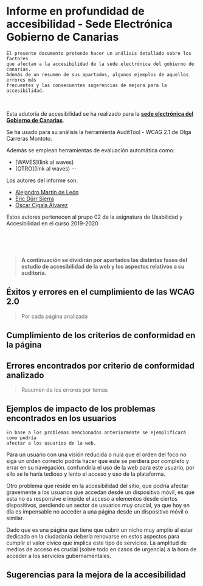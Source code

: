 # Informe en profundidad de accesibilidad - Sede Electrónica Gobierno de Canarias
    El presente documento pretende hacer un análisis detallado sobre los factores
    que afectan a la accesibilidad de la sede electrónica del gobierno de canarias.
    Además de un resumen de sus apartados, algunos ejemplos de aquellos errores más 
    frecuentes y las consecuentes sugerencias de mejora para la accesibilidad.


<br>

Esta adutoría de accesibilidad se ha realizado para la [**sede electrónica del Gobierno de 
Canarias**](https://sede.gobcan.es/sede/). 

Se ha usado para su análisis la herramienta 
AuditTool - WCAG 2.1 de Olga Carreras Montoto.

Además se emplean herramientas de evaluación automática como:
- [WAVES](link al waves)
- [OTRO](link al waves)
    ···

Los autores del informe son:
- [Alejandro Martín de León](alu0100000000@ull.edu.es)
- [Eric Dürr Sierra](alu0101027005@ull.edu.es)
- [Oscar Cigala Álvarez](alu0100000000@ull.edu.es)




Estos autores pertenecen al prupo 02 de la asignatura de Usabilidad y Accesibilidad  en el curso 2019-2020


<br>
<br>
<br>

> **A continuación se dividirán por apartados las distintas fases del estudio de accesibilidad de la web y los aspectos relativos a su auditoría.**

## Éxitos y errores en el cumplimiento de las WCAG 2.0
> Por cada página analizada

## Cumplimiento de los criterios de conformidad en la página


## Errores encontrados por criterio de conformidad analizado
> Resumen de los errores por temas

## Ejemplos de impacto de los problemas encontrados en los usuarios
    En base a los problemas mencionados anteriormente se ejemplificará como podría 
    afectar a los usuarios de la web.

Para un usuario con una visión reducida o nula que el orden del foco no siga un orden correcto podría hacer que este se perdiera por completo y errar en su navegación. confundiría el uso de la web para este usuario, por ello se le haría tedioso y lento el acceso y uso de la plataforma.

Otro problema que reside en la accesibilidad del sitio, que podría afectar gravemente a los usuarios que accedan desde un dispositivo móvil, es  que esta no es responsive e impide el acceso a elementos desde ciertos dispositivos, perdiendo un sector de usuarios muy crucial, ya que hoy en día es impensable no acceder a una página desde un dispositivo móvil o similar.

Dado que es una página que tiene que cubrir un nicho muy amplio al estar dedicado en la ciudadanía debería renovarse en estos aspectos para cumplir el valor cívico que implica este tipo de servicios. La amplitud de medios de acceso es crucial (sobre todo en casos de urgencia) a la hora de acceder a los servicios gubernamentales.

## Sugerencias para la mejora de la accesibilidad